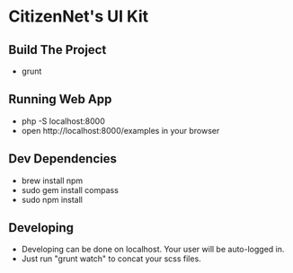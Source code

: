 # CitizenNet's UI Kit #

## Build The Project ##
* grunt

## Running Web App ##
* php -S localhost:8000
* open http://localhost:8000/examples in your browser

## Dev Dependencies ##
* brew install npm
* sudo gem install compass
* sudo npm install

## Developing ##
* Developing can be done on localhost. Your user will be auto-logged in.
* Just run "grunt watch" to concat your scss files.
